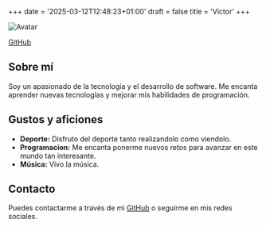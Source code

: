 +++
date = '2025-03-12T12:48:23+01:00'
draft = false
title = 'Victor'
+++

![Avatar](https://avatars.githubusercontent.com/u/114739306?s=400&v=4) <!-- Reemplaza con tu URL de avatar -->

[GitHub](https://github.com/vvu981) <!-- Reemplaza con tu enlace de GitHub -->

## Sobre mí

Soy un apasionado de la tecnología y el desarrollo de software. Me encanta aprender nuevas tecnologías y mejorar mis habilidades de programación.

## Gustos y aficiones

- **Deporte:** Disfruto del deporte tanto realizandolo como viendolo.
- **Programacion:** Me encanta ponerme nuevos retos para avanzar en este mundo tan interesante.
- **Música:** Vivo la música.

## Contacto

Puedes contactarme a través de mi [GitHub](https://github.com/vvu981) o seguirme en mis redes sociales. <!-- Reemplaza con tu enlace de GitHub -->